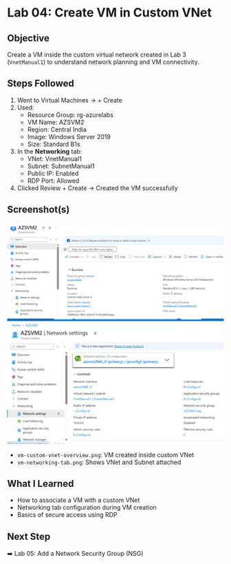 # Lab 04: Create VM in Custom VNet

## Objective
Create a VM inside the custom virtual network created in Lab 3 (`VnetManual1`) to understand network planning and VM connectivity.

## Steps Followed

1. Went to Virtual Machines → + Create
2. Used:
   - Resource Group: rg-azurelabs
   - VM Name: AZSVM2
   - Region: Central India
   - Image: Windows Server 2019
   - Size: Standard B1s
3. In the **Networking** tab:
   - VNet: VnetManual1
   - Subnet: SubnetManual1
   - Public IP: Enabled
   - RDP Port: Allowed
4. Clicked Review + Create → Created the VM successfully

## Screenshot(s)
![VM custome Vnet](./VM-custom-vnet.png)
![VM Networking tab](./vm-networking-tab.png)
- `vm-custom-vnet-overview.png`: VM created inside custom VNet
- `vm-networking-tab.png`: Shows VNet and Subnet attached

## What I Learned

- How to associate a VM with a custom VNet
- Networking tab configuration during VM creation
- Basics of secure access using RDP

## Next Step

➡️ Lab 05: Add a Network Security Group (NSG)
